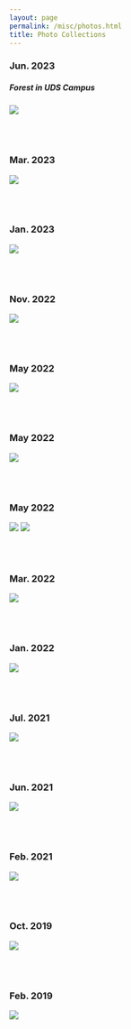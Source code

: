 ```yaml
---
layout: page
permalink: /misc/photos.html
title: Photo Collections
---
```

### Jun. 2023
##### Forest in UDS Campus
![](images/photo_2023-06-10_17-47-06.jpg)

<br><br>

### Mar. 2023
![](images/photo_2023-06-10_18-57-04.jpg)

<br><br>

### Jan. 2023
![](images/photo_2023-06-10_18-51-20.jpg)

<br><br>

### Nov. 2022
![](images/photo_2023-06-10_23-38-40.jpg)

<br><br>

### May 2022
![](images/photo_2023-06-10_23-36-48.jpg)

<br><br>

### May 2022
![](images/photo_2023-06-10_23-36-26.jpg)

<br><br>

### May 2022
![](images/photo_2023-06-10_23-11-52.jpg)
![](images/photo_2023-06-10_23-34-54.jpg)

<br><br>

### Mar. 2022
![](images/photo_2023-06-10_23-08-42.jpg)

<br><br>

### Jan. 2022
![](images/photo_2023-06-10_23-07-34.jpg)

<br><br>

### Jul. 2021
![](images/photo_2023-06-10_23-03-19.jpg)

<br><br>

### Jun. 2021
![](images/photo_2023-06-10_23-05-28.jpg)

<br><br>

### Feb. 2021
![](images/photo_2023-06-10_23-00-04.jpg)

<br><br>

### Oct. 2019
![](images/photo_2023-06-10_22-58-49.jpg)

<br><br>

### Feb. 2019
![](images/photo_2023-06-10_22-56-04.jpg)

